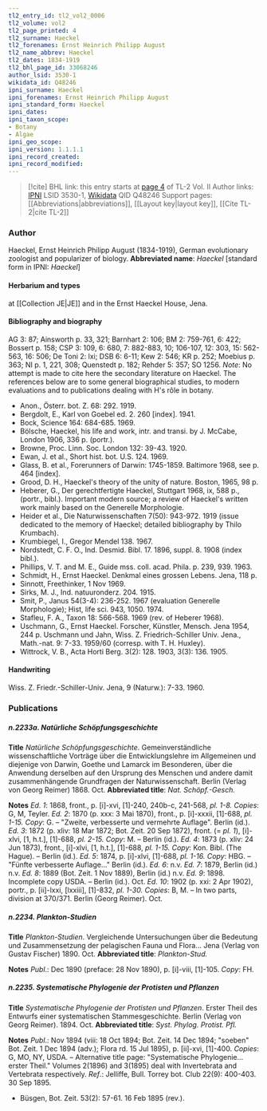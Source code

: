 ```yaml
---
tl2_entry_id: tl2_vol2_0006
tl2_volume: vol2
tl2_page_printed: 4
tl2_surname: Haeckel
tl2_forenames: Ernst Heinrich Philipp August
tl2_name_abbrev: Haeckel
tl2_dates: 1834-1919
tl2_bhl_page_id: 33068246
author_lsid: 3530-1
wikidata_id: Q48246
ipni_surname: Haeckel
ipni_forenames: Ernst Heinrich Philipp August
ipni_standard_form: Haeckel
ipni_dates: 
ipni_taxon_scope: 
- Botany
- Algae
ipni_geo_scope: 
ipni_version: 1.1.1.1
ipni_record_created: 
ipni_record_modified:
---
```


> [!cite] BHL link: this entry starts at [page 4](https://www.biodiversitylibrary.org/page/33068246) of TL-2 Vol. II
> Author links: [IPNI](https://www.ipni.org/a/3530-1) LSID 3530-1, [Wikidata](https://www.wikidata.org/wiki/Q48246) QID Q48246
> Support pages: [[Abbreviations|abbreviations]], [[Layout key|layout key]], [[Cite TL-2|cite TL-2]]

### Author

Haeckel, Ernst Heinrich Philipp August (1834-1919), German evolutionary zoologist and popularizer of biology. 
**Abbreviated name**: *Haeckel* \[standard form in IPNI: *Haeckel*\]

#### Herbarium and types

at [[Collection JE|JE]] and in the Ernst Haeckel House, Jena.

#### Bibliography and biography

AG 3: 87; Ainsworth p. 33, 321; Barnhart 2: 106; BM 2: 759-761, 6: 422; Bossert p. 158; CSP 3: 109, 6: 680, 7: 882-883, 10; 106-107, 12: 303, 15: 562-563, 16: 506; De Toni 2: lxi; DSB 6: 6-11; Kew 2: 546; KR p. 252; Moebius p. 363; NI p. 1, 221, 308; Quenstedt p. 182; Rehder 5: 357; SO 1256.
*Note*: No attempt is made to cite here the secondary literature on Haeckel. The references below are to some general biographical studies, to modern evaluations and to publications dealing with H's rôle in botany.
- Anon., Österr. bot. Z. 68: 292. 1919.
- Bergdolt, E., Karl von Goebel ed. 2. 260 \[index\]. 1941.
- Bock, Science 164: 684-685. 1969.
- Bölsche, Haeckel, his life and work, intr. and transi. by J. McCabe, London 1906, 336 p. (portr.).
- Browne, Proc. Linn. Soc. London 132: 39-43. 1920.
- Ewan, J. et al., Short hist. bot. U.S. 124. 1969.
- Glass, B. et al., Forerunners of Darwin: 1745-1859. Baltimore 1968, see p. 464 \[index\].
- Grood, D. H., Haeckel's theory of the unity of nature. Boston, 1965, 98 p.
- Heberer, G., Der gerechtfertigte Haeckel, Stuttgart 1968, ix, 588 p., (portr., bibl.). Important modern source; a review of Haeckel's written work mainly based on the Generelle Morphologie.
- Heider et al., Die Naturwissenschaften 7(50): 943-972. 1919 (issue dedicated to the memory of Haeckel; detailed bibliography by Thilo Krumbach).
- Krumbiegel, I., Gregor Mendel 138. 1967.
- Nordstedt, C. F. O., Ind. Desmid. Bibl. 17. 1896, suppl. 8. 1908 (index bibl.).
- Phillips, V. T. and M. E., Guide mss. coll. acad. Phila. p. 239, 939. 1963.
- Schmidt, H., Ernst Haeckel. Denkmal eines grossen Lebens. Jena, 118 p.
- Sinnott, Freethinker, 1 Nov 1969.
- Sirks, M. J., Ind. natuuronderz. 204. 1915.
- Smit, P., Janus 54(3-4): 236-252. 1967 (evaluation Generelle Morphologie); Hist, life sci. 943, 1050. 1974.
- Stafleu, F. A., Taxon 18: 566-568. 1969 (rev. of Heberer 1968).
- Uschmann, G., Ernst Haeckel. Forscher, Künstler, Mensch. Jena 1954, 244 p. Uschmann und Jahn, Wiss. Z. Friedrich-Schiller Univ. Jena., Math.-nat. 9: 7-33. 1959/60 (corresp. with T. H. Huxley).
- Wittrock, V. B., Acta Horti Berg. 3(2): 128. 1903, 3(3): 136. 1905.

#### Handwriting

Wiss. Z. Friedr.-Schiller-Univ. Jena, 9 (Naturw.): 7-33. 1960.

### Publications

##### n.2233a. Natürliche Schöpfungsgeschichte

**Title**
*Natürliche Schöpfungsgeschichte*. Gemeinverständliche wissenschaftliche Vorträge über die Entwicklungslehre im Allgemeinen und diejenige von Darwin, Goethe und Lamarck im Besonderen, über die Anwendung derselben auf den Ursprung des Menschen und andere damit zusammenhängende Grundfragen der Naturwissenschaft. Berlin (Verlag von Georg Reimer) 1868. Oct.
**Abbreviated title**: *Nat. Schöpf.-Gesch.*

**Notes**
*Ed. 1*: 1868, front., p. \[i\]-xvi, \[1\]-240, 240b-c, 241-568, *pl. 1-8. Copies*: G, M, Teyler.
*Ed. 2*: 1870 (p. xxx: 3 Mai 1870), front., p. \[i\]-xxxii, \[1\]-688, *pl. 1-15. Copy*: G. – "Zweite, verbesserte und vermehrte Auflage". Berlin (id.).
*Ed. 3*: 1872 (p. xliv: 18 Mar 1872; Bot. Zeit. 20 Sep 1872), front. (= *pl. 1*), \[i\]-xlvi, \[1, h.t.\], \[1\]-688, *pl. 2-15. Copy*: M. – Berlin (id.).
*Ed. 4*: 1873 (p. xliv: 24 Jun 1873), front., \[i\]-xlvi, \[1, h.t.\], \[1\]-688, *pl. 1-15. Copy*: Kon. Bibl. (The Hague). – Berlin (id.).
*Ed. 5*: 1874, p. \[i\]-xlvi, \[1\]-688, *pl. 1-16. Copy*: HBG. – "Fünfte verbesserte Auflage..." Berlin (id.).
*Ed. 6*: n.v.
*Ed. 7*: 1879, Berlin (id.) n.v.
*Ed. 8*: 1889 (Bot. Zeit. 1 Nov 1889), Berlin (id.) n.v.
*Ed. 9*: 1898. Incomplete copy USDA. – Berlin (id.). Oct.
*Ed. 10*: 1902 (p. xxi: 2 Apr 1902), portr., p. \[ii\]-lxxi, \[lxxiii\], \[1\]-832, *pl. 1-30. Copies*: B, M. – In two parts, division at 370/371. Berlin (Georg Reimer). Oct.

##### n.2234. Plankton-Studien

**Title**
*Plankton-Studien*. Vergleichende Untersuchungen über die Bedeutung und Zusammensetzung der pelagischen Fauna und Flora... Jena (Verlag von Gustav Fischer) 1890. Oct.
**Abbreviated title**: *Plankton-Stud.*

**Notes**
*Publ*.: Dec 1890 (preface: 28 Nov 1890), p. \[i\]-viii, \[1\]-105. *Copy*: FH.

##### n.2235. Systematische Phylogenie der Protisten und Pflanzen

**Title**
*Systematische Phylogenie der Protisten und Pflanzen*. Erster Theil des Entwurfs einer systematischen Stammesgeschichte. Berlin (Verlag von Georg Reimer). 1894. Oct.
**Abbreviated title**: *Syst. Phylog. Protist. Pfl.*

**Notes**
*Publ*.: Nov 1894 (viii: 18 Oct 1894; Bot. Zeit. 14 Dec 1894; "soeben" Bot. Zeit. 1 Dec 1894 (adv.); Flora rd. 15 Jul 1895), p. \[ii\]-xvi, \[1\]-400. *Copies*: G, MO, NY, USDA. – Alternative title page: "Systematische Phylogenie... erster Theil." Volumes 2(1896) and 3(1895) deal with Invertebrata and Vertebrata respectively.
*Ref*.: Jelliffe, Bull. Torrey bot. Club 22(9): 400-403. 30 Sep 1895.
- Büsgen, Bot. Zeit. 53(2): 57-61. 16 Feb 1895 (rev.).

